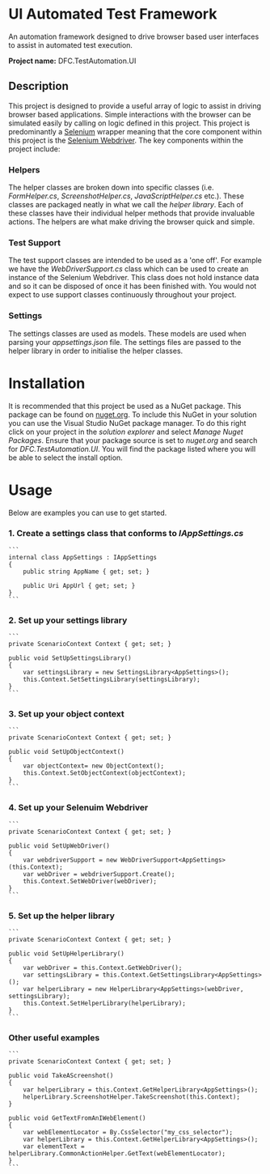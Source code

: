 # UI Automated Test Framework
An automation framework designed to drive browser based user interfaces to assist in automated test execution.

**Project name:** DFC.TestAutomation.UI

## Description
This project is designed to provide a useful array of logic to assist in driving browser based applications. Simple interactions with the browser can be simulated easily by calling on logic defined in this project. This project is predominantly a [Selenium](https://www.selenium.dev/) wrapper meaning that the core component within this project is the [Selenium Webdriver](https://www.selenium.dev/documentation/en/webdriver/).  The key components within the project include:

### Helpers
The helper classes are broken down into specific classes (i.e. *FormHelper.cs*, *ScreenshotHelper.cs*, *JavaScriptHelper.cs* etc.). These classes are packaged neatly in what we call the *helper library*. Each of these classes have their individual helper methods that provide invaluable actions. The helpers are what make driving the browser quick and simple.

### Test Support
The test support classes are intended to be used as a 'one off'. For example we have the *WebDriverSupport.cs* class which can be used to create an instance of the Selenium Webdriver. This class does not hold instance data and so it can be disposed of once it has been finished with. You would not expect to use support classes continuously throughout your project.

### Settings
The settings classes are used as models. These models are used when parsing your *appsettings.json* file. The settings files are passed to the helper library in order to initialise the helper classes.

# Installation
It is recommended that this project be used as a NuGet package. This package can be found on [nuget.org](https://www.nuget.org/packages/DFC.TestAutomation.UI/). To include this NuGet in your solution you can use the Visual Studio NuGet package manager. To do this right click on your project in the *solution explorer* and select *Manage Nuget Packages*. Ensure that your package source is set to *nuget.org* and search for *DFC.TestAutomation.UI*. You will find the package listed where you will be able to select the install option.

# Usage
Below are examples you can use to get started.

### 1. Create a settings class that conforms to *IAppSettings.cs*
    
    ```
    internal class AppSettings : IAppSettings
    {
        public string AppName { get; set; }
        
        public Uri AppUrl { get; set; }
    }
    ```

### 2. Set up your settings library

    ```
    private ScenarioContext Context { get; set; }
    
    public void SetUpSettingsLibrary()
    {
	    var settingsLibrary = new SettingsLibrary<AppSettings>();
		this.Context.SetSettingsLibrary(settingsLibrary);
	}
    ```

### 3. Set up your object context

    ```
    private ScenarioContext Context { get; set; }
    
    public void SetUpObjectContext()
    {
	    var objectContext= new ObjectContext();
		this.Context.SetObjectContext(objectContext);
	}
    ```
	
### 4. Set up your Selenuim Webdriver

    ```
    private ScenarioContext Context { get; set; }
    
    public void SetUpWebDriver()
    {
	    var webdriverSupport = new WebDriverSupport<AppSettings>(this.Context);
	    var webDriver = webdriverSupport.Create();
	    this.Context.SetWebDriver(webDriver);
    }
    ```

### 5. Set up the helper library

    ```
    private ScenarioContext Context { get; set; }
    
    public void SetUpHelperLibrary()
    {
	    var webDriver = this.Context.GetWebDriver();
	    var settingsLibrary = this.Context.GetSettingsLibrary<AppSettings>();
	    var helperLibrary = new HelperLibrary<AppSettings>(webDriver, settingsLibrary);
	    this.Context.SetHelperLibrary(helperLibrary);
    }
    ```

### Other useful examples

    ```
    private ScenarioContext Context { get; set; }
    
    public void TakeAScreenshot() 
    {
	    var helperLibrary = this.Context.GetHelperLibrary<AppSettings>();
		helperLibrary.ScreenshotHelper.TakeScreenshot(this.Context);
    }
    
    public void GetTextFromAnIWebElement() 
    {
	    var webElementLocator = By.CssSelector("my_css_selector");
	    var helperLibrary = this.Context.GetHelperLibrary<AppSettings>();
		var elementText = helperLibrary.CommonActionHelper.GetText(webElementLocator);
    }
    ```